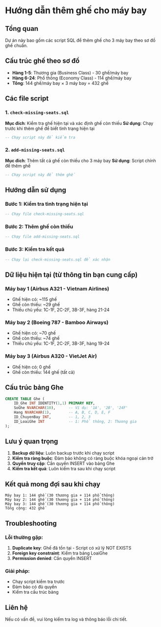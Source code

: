 # Hướng dẫn thêm ghế cho máy bay

## Tổng quan
Dự án này bao gồm các script SQL để thêm ghế cho 3 máy bay theo sơ đồ ghế chuẩn.

## Cấu trúc ghế theo sơ đồ
- **Hàng 1-5**: Thương gia (Business Class) - 30 ghế/máy bay
- **Hàng 6-24**: Phổ thông (Economy Class) - 114 ghế/máy bay
- **Tổng**: 144 ghế/máy bay × 3 máy bay = 432 ghế

## Các file script

### 1. `check-missing-seats.sql`
**Mục đích**: Kiểm tra ghế hiện tại và xác định ghế còn thiếu
**Sử dụng**: Chạy trước khi thêm ghế để biết tình trạng hiện tại

```sql
-- Chạy script này để kiểm tra
```

### 2. `add-missing-seats.sql`
**Mục đích**: Thêm tất cả ghế còn thiếu cho 3 máy bay
**Sử dụng**: Script chính để thêm ghế

```sql
-- Chạy script này để thêm ghế
```

## Hướng dẫn sử dụng

### Bước 1: Kiểm tra tình trạng hiện tại
```sql
-- Chạy file check-missing-seats.sql
```

### Bước 2: Thêm ghế còn thiếu
```sql
-- Chạy file add-missing-seats.sql
```

### Bước 3: Kiểm tra kết quả
```sql
-- Chạy lại check-missing-seats.sql để xác nhận
```

## Dữ liệu hiện tại (từ thông tin bạn cung cấp)

### Máy bay 1 (Airbus A321 - Vietnam Airlines)
- Ghế hiện có: ~115 ghế
- Ghế còn thiếu: ~29 ghế
- Thiếu chủ yếu: 1C-1F, 2C-2F, 3B-3F, hàng 21-24

### Máy bay 2 (Boeing 787 - Bamboo Airways)  
- Ghế hiện có: ~70 ghế
- Ghế còn thiếu: ~74 ghế
- Thiếu chủ yếu: 1C-1F, 2C-2F, 3B-3F, hàng 19-24

### Máy bay 3 (Airbus A320 - VietJet Air)
- Ghế hiện có: 0 ghế
- Ghế còn thiếu: 144 ghế (tất cả)

## Cấu trúc bảng Ghe

```sql
CREATE TABLE Ghe (
    ID_Ghe INT IDENTITY(1,1) PRIMARY KEY,
    SoGhe NVARCHAR(10),      -- Ví dụ: '1A', '2B', '24F'
    Hang NVARCHAR(1),        -- A, B, C, D, E, F
    ID_ChuyenBay INT,        -- 1, 2, 3
    ID_LoaiGhe INT           -- 1: Phổ thông, 2: Thương gia
);
```

## Lưu ý quan trọng

1. **Backup dữ liệu**: Luôn backup trước khi chạy script
2. **Kiểm tra ràng buộc**: Đảm bảo không có ràng buộc khóa ngoại cản trở
3. **Quyền truy cập**: Cần quyền INSERT vào bảng Ghe
4. **Kiểm tra kết quả**: Luôn kiểm tra sau khi chạy script

## Kết quả mong đợi sau khi chạy

```
Máy bay 1: 144 ghế (30 thương gia + 114 phổ thông)
Máy bay 2: 144 ghế (30 thương gia + 114 phổ thông)  
Máy bay 3: 144 ghế (30 thương gia + 114 phổ thông)
Tổng cộng: 432 ghế
```

## Troubleshooting

### Lỗi thường gặp:
1. **Duplicate key**: Ghế đã tồn tại - Script có xử lý NOT EXISTS
2. **Foreign key constraint**: Kiểm tra bảng LoaiGhe
3. **Permission denied**: Cần quyền INSERT

### Giải pháp:
- Chạy script kiểm tra trước
- Đảm bảo có đủ quyền
- Kiểm tra cấu trúc bảng

## Liên hệ
Nếu có vấn đề, vui lòng kiểm tra log và thông báo lỗi chi tiết. 
